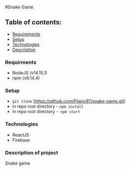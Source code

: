 #Snake Game

## Table of contents:

- [Requirements](#requirements)
- [Setup](#setup)
- [Technologies](#technologies)
- [Description](#description)

### Requirments

- NodeJS (v14.15.1)
- npm (v6.14.4)

### Setup

- `git clone` [https://github.com/Pijano97/snake-game.git]
- in repo root directory - `npm install`
- in repo root directory -` npm start`

### Technologies

- ReactJS
- Firebase

### Description of project

Snake game
